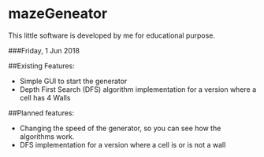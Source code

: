 # mazeGeneator


This little software is developed by me for educational purpose.

###Friday, 1 Jun 2018

##Existing Features:
- Simple GUI to start the generator
- Depth First Search (DFS) algorithm implementation for a version where a cell has 4 Walls

##Planned features:
- Changing the speed of the generator, so you can see how the algorithms work.
- DFS implementation for a version where a cell is or is not a wall